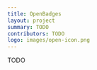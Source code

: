 ```yaml
---
title: OpenBadges
layout: project
summary: TODO
contributors: TODO
logo: images/open-icon.png
---
```

TODO